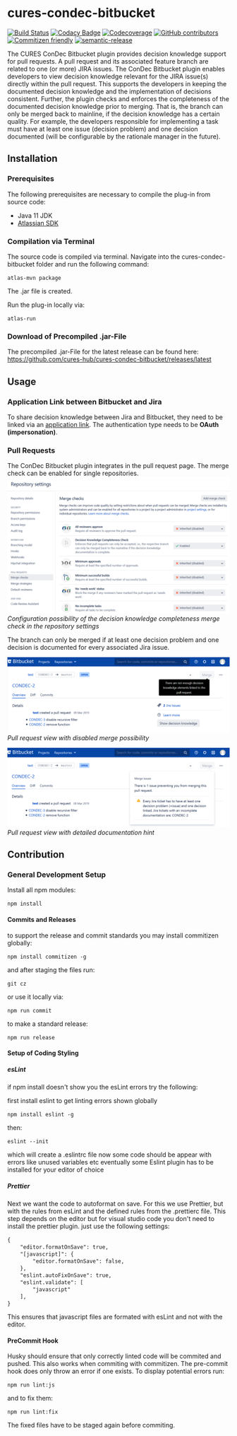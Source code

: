 # cures-condec-bitbucket

[![Build Status](https://travis-ci.org/cures-hub/cures-condec-bitbucket.svg?branch=master)](https://travis-ci.org/cures-hub/cures-condec-bitbucket)
[![Codacy Badge](https://api.codacy.com/project/badge/Grade/bd8ee189f9e7474e850c60fa81b50d11)](https://www.codacy.com/app/UHD/cures-condec-bitbucket?utm_source=github.com&utm_medium=referral&utm_content=cures-hub/cures-condec-bitbucket&utm_campaign=Badge_Grade)
[![Codecoverage](https://codecov.io/gh/cures-hub/cures-condec-bitbucket/branch/master/graph/badge.svg)](https://codecov.io/gh/cures-hub/cures-condec-bitbucket/branch/master)
[![GitHub contributors](https://img.shields.io/github/contributors/cures-hub/cures-condec-bitbucket.svg)](https://github.com/cures-hub/cures-condec-bitbucket/graphs/contributors)
[![Commitizen friendly](https://img.shields.io/badge/commitizen-friendly-brightgreen.svg)](http://commitizen.github.io/cz-cli/)
[![semantic-release](https://img.shields.io/badge/%20%20%F0%9F%93%A6%F0%9F%9A%80-semantic--release-e10079.svg)](https://github.com/semantic-release/semantic-release)

The CURES ConDec Bitbucket plugin provides decision knowledge support for pull requests.
A pull request and its associated feature branch are related to one (or more) JIRA issues.
The ConDec Bitbucket plugin enables developers to view decision knowledge relevant for the JIRA issue(s) directly within the pull request.
This supports the developers in keeping the documented decision knowledge and the implementation of decisions consistent.
Further, the plugin checks and enforces the completeness of the documented decision knowledge prior to merging.
That is, the branch can only be merged back to mainline, if the decision knowledge has a certain quality.
For example, the developers responsible for implementing a task must have at least one issue (decision problem) and one decision documented (will be configurable by the rationale manager in the future).

## Installation

### Prerequisites

The following prerequisites are necessary to compile the plug-in from source code:

- Java 11 JDK
- [Atlassian SDK](https://developer.atlassian.com/docs/getting-started/set-up-the-atlassian-plugin-sdk-and-build-a-project)

### Compilation via Terminal

The source code is compiled via terminal.
Navigate into the cures-condec-bitbucket folder and run the following command:

```
atlas-mvn package
```

The .jar file is created.

Run the plug-in locally via:

```
atlas-run
```

### Download of Precompiled .jar-File

The precompiled .jar-File for the latest release can be found here: https://github.com/cures-hub/cures-condec-bitbucket/releases/latest

## Usage

### Application Link between Bitbucket and Jira
To share decision knowledge between Jira and Bitbucket, they need to be linked via an [application link](https://confluence.atlassian.com/adminjiraserver/using-applinks-to-link-to-other-applications-938846918.html).
The authentication type needs to be **OAuth (impersonation)**.

### Pull Requests

The ConDec Bitbucket plugin integrates in the pull request page.
The merge check can be enabled for single repositories.
![Configuration of the merge check](https://github.com/cures-hub/cures-condec-bitbucket/raw/master/doc/repository_settings.png)
*Configuration possibility of the decision knowledge completeness merge check in the repository settings* 

The branch can only be merged if at least one decision problem and one decision is documented for every associated Jira issue.

![Bitbucket ConDec plug-in](https://github.com/cures-hub/cures-condec-bitbucket/raw/master/doc/merge_check_tooltip.png)
*Pull request view with disabled merge possibility* 

![Bitbucket ConDec plug-in](https://github.com/cures-hub/cures-condec-bitbucket/raw/master/doc/merge_check_detail.png)
*Pull request view with detailed documentation hint* 

## Contribution

### General Development Setup
Install all npm modules:

```
npm install
```

#### Commits and Releases

to support the release and commit standards you may install commitizen globally:

```
npm install commitizen -g
```
and after staging the files run:

```
git cz
```

or use it locally via:

```
npm run commit
```


to make a standard release:

```
npm run release
```

#### Setup of Coding Styling

##### esLint
if npm install doesn't show you the esLint errors try the following:

first install eslint to get linting errors shown globally

```
npm install eslint -g
```

then:

```
eslint --init
```

which will create a .eslintrc file
now some code should be appear with errors like unused variables etc
eventually some Eslint plugin has to be installed for your editor of choice

##### Prettier
Next we want the code to autoformat on save.
For this we use Prettier, but with the rules from esLint and the defined rules from the .prettierc file.
This step depends on the editor but for visual studio code you don't need to install the prettier plugin.
just use the following settings:

```
{
    "editor.formatOnSave": true,
    "[javascript]": {
        "editor.formatOnSave": false,
    },
    "eslint.autoFixOnSave": true,
    "eslint.validate": [
        "javascript"
    ],
}
```

This ensures that javascript files are formated with esLint and not with the editor.

#### PreCommit Hook
Husky should ensure that only correctly linted code will be commited and pushed.
This also works when commiting with commitizen.
The pre-commit hook does only throw an error if one exists.
To display potential errors run:

```
npm run lint:js
```

and to fix them:

```
npm run lint:fix
```

The fixed files have to be staged again before commiting.